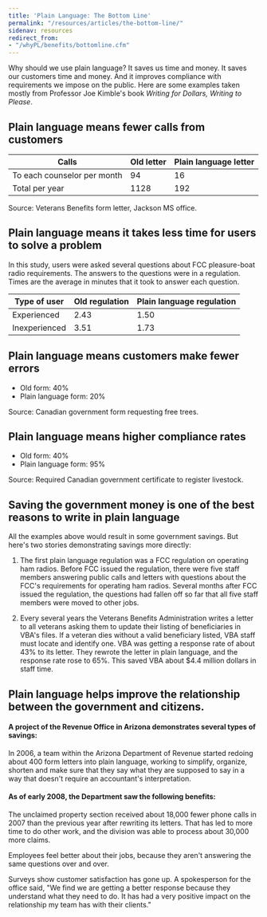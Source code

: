 ```yaml
---
title: 'Plain Language: The Bottom Line'
permalink: "/resources/articles/the-bottom-line/"
sidenav: resources
redirect_from:
- "/whyPL/benefits/bottomline.cfm"
---
```


Why should we use plain language? It saves us time and money. It saves our customers time and money. And it improves compliance with requirements we impose on the public. Here are some examples taken mostly from Professor Joe Kimble's book _Writing for Dollars, Writing to Please_.

## Plain language means fewer calls from customers

Calls | Old letter | Plain language letter
---- | ----| ----
To each counselor per month | 94 | 16
Total per year | 1128 | 192

Source: Veterans Benefits form letter, Jackson MS office.

## Plain language means it takes less time for users to solve a problem

In this study, users were asked several questions about FCC pleasure-boat radio requirements. The answers to the questions were in a regulation. Times are the average in minutes that it took to answer each question.

Type of user  | Old regulation | Plain language regulation
------------- | -------------- | -------------------------
Experienced   | 2.43           | 1.50
Inexperienced | 3.51           | 1.73

## Plain language means customers make fewer errors

* Old form: 40%
* Plain language form: 20%

Source: Canadian government form requesting free trees.

## Plain language means higher compliance rates

* Old form: 40%
* Plain language form: 95%

Source: Required Canadian government certificate to register livestock.

## Saving the government money is one of the best reasons to write in plain language

All the examples above would result in some government savings. But here's two stories demonstrating savings more directly:

1. The first plain language regulation was a FCC regulation on operating ham radios. Before FCC issued the regulation, there were five staff members answering public calls and letters with questions about the FCC's requirements for operating ham radios. Several months after FCC issued the regulation, the questions had fallen off so far that all five staff members were moved to other jobs.

2. Every several years the Veterans Benefits Administration writes a letter to all veterans asking them to update their listing of beneficiaries in VBA's files. If a veteran dies without a valid beneficiary listed, VBA staff must locate and identify one. VBA was getting a response rate of about 43% to its letter. They rewrote the letter in plain language, and the response rate rose to 65%. This saved VBA about $4.4 million dollars in staff time.

## Plain language helps improve the relationship between the government and citizens.

#### A project of the Revenue Office in Arizona demonstrates several types of savings:

In 2006, a team within the Arizona Department of Revenue started redoing about 400 form letters into plain language, working to simplify, organize, shorten and make sure that they say what they are supposed to say in a way that doesn't require an accountant's interpretation.

#### As of early 2008, the Department saw the following benefits:

The unclaimed property section received about 18,000 fewer phone calls in 2007 than the previous year after rewriting its letters. That has led to more time to do other work, and the division was able to process about 30,000 more claims.

Employees feel better about their jobs, because they aren't answering the same questions over and over.

Surveys show customer satisfaction has gone up. A spokesperson for the office said, "We find we are getting a better response because they understand what they need to do. It has had a very positive impact on the relationship my team has with their clients."
